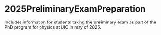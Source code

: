 # 2025PreliminaryExamPreparation

Includes information for students taking the preliminary exam as part of the PhD program for physics at UIC in may of 2025.
